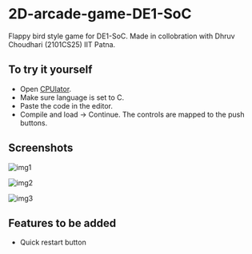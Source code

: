 # 2D-arcade-game-DE1-SoC
Flappy bird style game for DE1-SoC. Made in collobration with Dhruv Choudhari (2101CS25) IIT Patna.

## To try it yourself
- Open [CPUlator](https://cpulator.01xz.net/?sys=arm-de1soc&d_audio=48000).
- Make sure language is set to C.
- Paste the code in the editor.
- Compile and load -> Continue. The controls are mapped to the push buttons.


## Screenshots

![img1](https://github.com/dhruvkumaragrawal85/2D-arcade-game-DE1-SoC/assets/110057140/14804697-e6e8-480c-b411-b64eafe67dcd)

![img2](https://github.com/dhruvkumaragrawal85/2D-arcade-game-DE1-SoC/assets/110057140/1e612853-0dd0-4046-a3ce-ea146311512d)

![img3](https://github.com/dhruvkumaragrawal85/2D-arcade-game-DE1-SoC/assets/110057140/2f8fdeb0-5e0c-419d-993f-506e39b01f80)

## Features to be added
- Quick restart button

